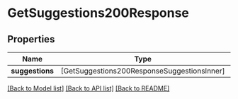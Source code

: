 # GetSuggestions200Response

## Properties
Name | Type | Description | Notes
------------ | ------------- | ------------- | -------------
**suggestions** | [GetSuggestions200ResponseSuggestionsInner] |  | 

[[Back to Model list]](../README.md#documentation-for-models) [[Back to API list]](../README.md#documentation-for-api-endpoints) [[Back to README]](../README.md)


